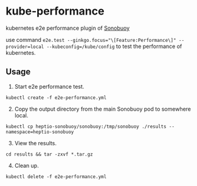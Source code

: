 # kube-performance

kubernetes e2e performance plugin of [Sonobuoy](https://github.com/heptio/sonobuoy)

use command `e2e.test --ginkgo.focus="\[Feature:Performance\]" --provider=local --kubeconfig=/kube/config` to test the performance of 
kubernetes.

## Usage

1. Start e2e performance test.

```
kubectl create -f e2e-performance.yml
```

2. Copy the output directory from the main Sonobuoy pod to somewhere local.

```
kubectl cp heptio-sonobuoy/sonobuoy:/tmp/sonobuoy ./results --namespace=heptio-sonobuoy
```

3. View the results.

```
cd results && tar -zxvf *.tar.gz
```

4. Clean up.

```
kubectl delete -f e2e-performance.yml
```